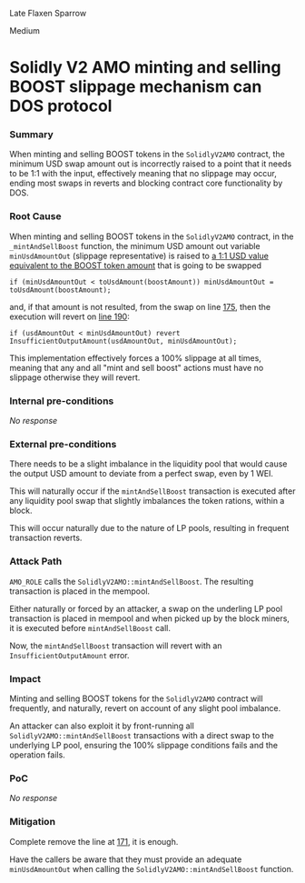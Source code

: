 Late Flaxen Sparrow

Medium

# Solidly V2 AMO minting and selling BOOST slippage mechanism can DOS protocol

### Summary

When minting and selling BOOST tokens in the `SolidlyV2AMO` contract, the minimum USD swap amount out is incorrectly raised to a point that it needs to be 1:1 with the input, effectively meaning that no slippage may occur, ending most swaps in reverts and blocking contract core functionality by DOS.


### Root Cause

When minting and selling BOOST tokens in the `SolidlyV2AMO` contract, in the `_mintAndSellBoost` function, the minimum USD amount out variable `minUsdAmountOut` (slippage representative) is raised to [a 1:1 USD value equivalent to the BOOST token amount](https://github.com/sherlock-audit/2024-10-axion/blob/main/liquidity-amo/contracts/SolidlyV2AMO.sol#L171) that is going to be swapped

```solidity
if (minUsdAmountOut < toUsdAmount(boostAmount)) minUsdAmountOut = toUsdAmount(boostAmount);
```

and, if that amount is not resulted, from the swap on line [175](https://github.com/sherlock-audit/2024-10-axion/blob/main/liquidity-amo/contracts/SolidlyV2AMO.sol#L175), then the execution will revert on [line 190](https://github.com/sherlock-audit/2024-10-axion/blob/main/liquidity-amo/contracts/SolidlyV2AMO.sol#L190):

```solidity
if (usdAmountOut < minUsdAmountOut) revert InsufficientOutputAmount(usdAmountOut, minUsdAmountOut);
```

This implementation effectively forces a 100% slippage at all times, meaning that any and all "mint and sell boost" actions must have no slippage otherwise they will revert.


### Internal pre-conditions

_No response_

### External pre-conditions

There needs to be a slight imbalance in the liquidity pool that would cause the output USD amount to deviate from a perfect swap, even by 1 WEI.

This will naturally occur if the `mintAndSellBoost` transaction is executed after any liquidity pool swap that slightly imbalances the token rations, within a block.

This will occur naturally due to the nature of LP pools, resulting in frequent transaction reverts.

### Attack Path

`AMO_ROLE` calls the `SolidlyV2AMO::mintAndSellBoost`. The resulting transaction is placed in the mempool. 

Either naturally or forced by an attacker, a swap on the underling LP pool transaction is placed in mempool and when picked up by the block miners, it is executed before `mintAndSellBoost` call.

Now, the `mintAndSellBoost` transaction will revert with an `InsufficientOutputAmount` error.


### Impact

Minting and selling BOOST tokens for the `SolidlyV2AMO` contract will frequently, and naturally, revert on account of any slight pool imbalance.

An attacker can also exploit it by front-running all `SolidlyV2AMO::mintAndSellBoost` transactions with a direct swap to the underlying LP pool, ensuring the 100% slippage conditions fails and the operation fails.


### PoC

_No response_

### Mitigation

Complete remove the line at [171](https://github.com/sherlock-audit/2024-10-axion/blob/main/liquidity-amo/contracts/SolidlyV2AMO.sol#L171), it is enough. 

Have the callers be aware that they must provide an adequate `minUsdAmountOut` when calling the `SolidlyV2AMO::mintAndSellBoost` function.